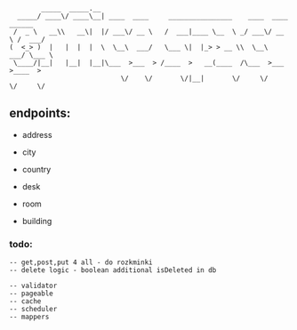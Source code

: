 ~~~                                                     
        _____  _____.__                                                        
  _____/ ____\/ ____\__| ____  ____     ________________    ____  ____   ______
 /  _ \   __\\   __\|  |/ ___\/ __ \   /  ___|____ \__  \ _/ ___\/ __ \ /  ___/
(  <_> )  |   |  |  |  \  \__\  ___/   \___ \|  |_> > __ \\  \__\  ___/ \___ \ 
 \____/|__|   |__|  |__|\___  >___  > /____  >   __(____  /\___  >___  >____  >
                            \/    \/       \/|__|       \/     \/    \/     \/ 
~~~

## endpoints:

- address
- city
- country


- desk
- room
- building

### todo:
~~~
-- get,post,put 4 all - do rozkminki
-- delete logic - boolean additional isDeleted in db

-- validator
-- pageable
-- cache
-- scheduler
-- mappers
~~~
